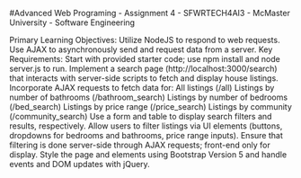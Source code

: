 #Advanced Web Programing - Assignment 4 - SFWRTECH4AI3 - McMaster University - Software Engineering

Primary Learning Objectives:
Utilize NodeJS to respond to web requests.
Use AJAX to asynchronously send and request data from a server.
Key Requirements:
Start with provided starter code; use npm install and node server.js to run.
Implement a search page (http://localhost:3000/search) that interacts with server-side scripts to fetch and display house listings.
Incorporate AJAX requests to fetch data for:
All listings (/all)
Listings by number of bathrooms (/bathroom_search)
Listings by number of bedrooms (/bed_search)
Listings by price range (/price_search)
Listings by community (/community_search)
Use a form and table to display search filters and results, respectively.
Allow users to filter listings via UI elements (buttons, dropdowns for bedrooms and bathrooms, price range inputs).
Ensure that filtering is done server-side through AJAX requests; front-end only for display.
Style the page and elements using Bootstrap Version 5 and handle events and DOM updates with jQuery.
